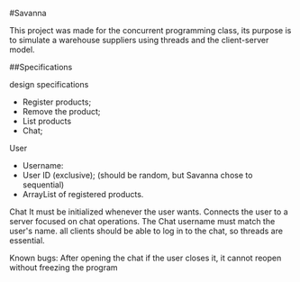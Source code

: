 #Savanna

This project was made for the concurrent programming class, 
its purpose is to simulate a warehouse suppliers using   threads and the client-server model.

##Specifications

design specifications

* Register products;
* Remove the product;
* List products
* Chat;

User

* Username:
* User ID (exclusive); (should be random, but Savanna chose to sequential)
* ArrayList of registered products. 

Chat
It must be initialized whenever the user wants. Connects the user to a server focused on chat operations.
The Chat username must match the user's name.
all clients should be able to log in to the chat, so threads are essential.

Known bugs:
After opening the chat if the user closes it, it cannot reopen without freezing the program
